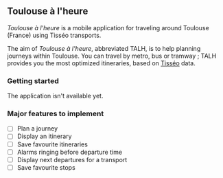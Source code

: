## Toulouse à l'heure

*Toulouse à l'heure* is a mobile application for traveling around Toulouse (France) using Tisséo transports.

The aim of *Toulouse à l'heure*, abbreviated TALH, is to help planning journeys within Toulouse.
You can travel by metro, bus or tramway ; TALH provides you the most optimized itineraries, based on
 [Tisséo](https://www.tisseo.fr/) data.


### Getting started

The application isn't available yet.

### Major features to implement

- [ ] Plan a journey
- [ ] Display an itinerary
- [ ] Save favourite itineraries
- [ ] Alarms ringing before departure time
- [ ] Display next departures for a transport
- [ ] Save favourite stops
